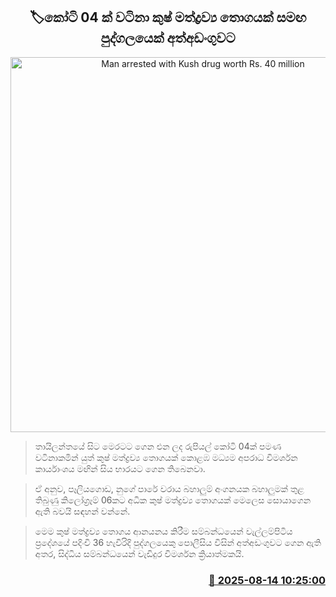 <p align='center'><b><h2 align='center' title='Man arrested with Kush drug worth Rs. 40 million'>🏷කෝටි 04 ක් වටිනා කුෂ් මත්ද්‍රව්‍ය තොගයක් සමඟ පුද්ගලයෙක් අත්අඩංගුවට</h2></b></p>
<p align='center'><img src='https://helakuru.sgp1.cdn.digitaloceanspaces.com/esana/images/lib/arrested2[1].jpg' width='600' alt='Man arrested with Kush drug worth Rs. 40 million'></p>

> තායිලන්තයේ සිට මෙරටට ගෙන එන ලද රුපියල් කෝටි 04ක් පමණ වටිනාකමින් යුත් කුෂ් මත්ද්‍රව්‍ය තොගයක් කොළඹ මධ්‍යම අපරාධ විමර්ශන කාර්යාංශය මඟින් සිය භාරයට ගෙන තිබෙනවා.

> ඒ අනුව, පෑලියගොඩ, නුගේ පාරේ වරාය බහාලුම් අංගනයක බහාලුමක් තුළ තිබුණු කිලෝග්‍රෑම් 06කට අධික කුෂ් මත්ද්‍රව්‍ය තොගයක් මෙලෙස සොයාගෙන ඇති බවයි සඳහන් වන්නේ.

> මෙම කුෂ් මත්ද්‍රව්‍ය තොගය ආනයනය කිරීම සම්බන්ධයෙන් වැල්ලම්පිටිය ප්‍රදේශයේ පදිංචි 36 හැවිරිදි පුද්ගලයෙකු පොලීසිය විසින් අත්අඩංගුවට ගෙන ඇති අතර, සිද්ධිය සම්බන්ධයෙන් වැඩිදුර විමර්ශන ක්‍රියාත්මකයි.



<h3 align='right'><a href='https://www.helakuru.lk/esana/p/112689/'>📅 2025-08-14 10:25:00</a></h3>
